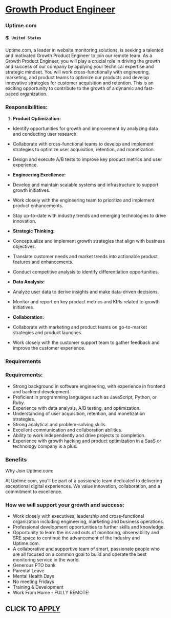 # [Growth Product Engineer](https://www.remotewlb.com/apply/growth-product-engineer)  
### Uptime.com  
#### `🌎 United States`  

Uptime.com, a leader in website monitoring solutions, is seeking a talented and motivated Growth Product Engineer to join our remote team. As a Growth Product Engineer, you will play a crucial role in driving the growth and success of our company by applying your technical expertise and strategic mindset. You will work cross-functionally with engineering, marketing, and product teams to optimize our products and develop innovative strategies for customer acquisition and retention. This is an exciting opportunity to contribute to the growth of a dynamic and fast-paced organization.

###  **Responsibilities:**

  1.  **Product Optimization:**

  * Identify opportunities for growth and improvement by analyzing data and conducting user research.
  * Collaborate with cross-functional teams to develop and implement strategies to optimize user acquisition, retention, and monetization.
  * Design and execute A/B tests to improve key product metrics and user experience.

*  **Engineering Excellence:**

  * Develop and maintain scalable systems and infrastructure to support growth initiatives.
  * Work closely with the engineering team to prioritize and implement product enhancements.
  * Stay up-to-date with industry trends and emerging technologies to drive innovation.

*  **Strategic Thinking:**

  * Conceptualize and implement growth strategies that align with business objectives.
  * Translate customer needs and market trends into actionable product features and enhancements.
  * Conduct competitive analysis to identify differentiation opportunities.

*  **Data Analysis:**

  * Analyze user data to derive insights and make data-driven decisions.
  * Monitor and report on key product metrics and KPIs related to growth initiatives.

*  **Collaboration:**

  * Collaborate with marketing and product teams on go-to-market strategies and product launches.
  * Work closely with the customer support team to gather feedback and improve the customer experience.

### Requirements

###  **Requirements:**

  * Strong background in software engineering, with experience in frontend and backend development.
  * Proficient in programming languages such as JavaScript, Python, or Ruby.
  * Experience with data analysis, A/B testing, and optimization.
  * Understanding of user acquisition, retention, and monetization strategies.
  * Strong analytical and problem-solving skills.
  * Excellent communication and collaboration abilities.
  * Ability to work independently and drive projects to completion.
  * Experience with growth hacking and product optimization in a SaaS or technology company is a plus.

### Benefits

Why Join Uptime.com:

At Uptime.com, you'll be part of a passionate team dedicated to delivering exceptional digital experiences. We value innovation, collaboration, and a commitment to excellence.

### How we will support your growth and success:

  * Work closely with executives, leadership and cross-functional organization including engineering, marketing and business operations.
  * Professional development opportunities to further skills and knowledge. 
  * Opportunity to learn the ins and outs of monitoring, observability and SRE space to continue the advancement of the industry and Uptime.com.
  * A collaborative and supportive team of smart, passionate people who are all focused on a common goal to build and operate the best monitoring service in the world.
  * Generous PTO bank 
  * Parental Leave
  * Mental Health Days
  * No meeting Fridays 
  * Training & Development
  * Work From Home - FULLY REMOTE! 

  
## CLICK TO [APPLY](https://www.remotewlb.com/apply/growth-product-engineer)

